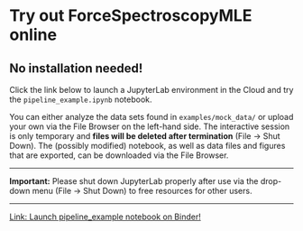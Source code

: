 # Try out ForceSpectroscopyMLE online
## No installation needed!

Click the link below to launch a JupyterLab environment in the Cloud and try the `pipeline_example.ipynb` notebook.  

You can either analyze the data sets found in `examples/mock_data/` or upload your own via the File Browser on the left-hand side.  The interactive session is only temporary and **files will be deleted after termination** (File -> Shut Down).  The (possibly modified) notebook, as well as data files and figures that are exported, can be downloaded via the File Browser.  

----

**Important:** Please shut down JupyterLab properly after use via the drop-down menu (File -> Shut Down) to free resources for other users. 

----

[Link: Launch pipeline_example notebook on Binder!](https://notebooks.mpcdf.mpg.de/binder/v2/git/https%3A%2F%2Fgitlab.mpcdf.mpg.de%2Fjabuller%2Fforcespectroscopymle/HEAD?labpath=examples%2Fpipeline_example.ipynb)
